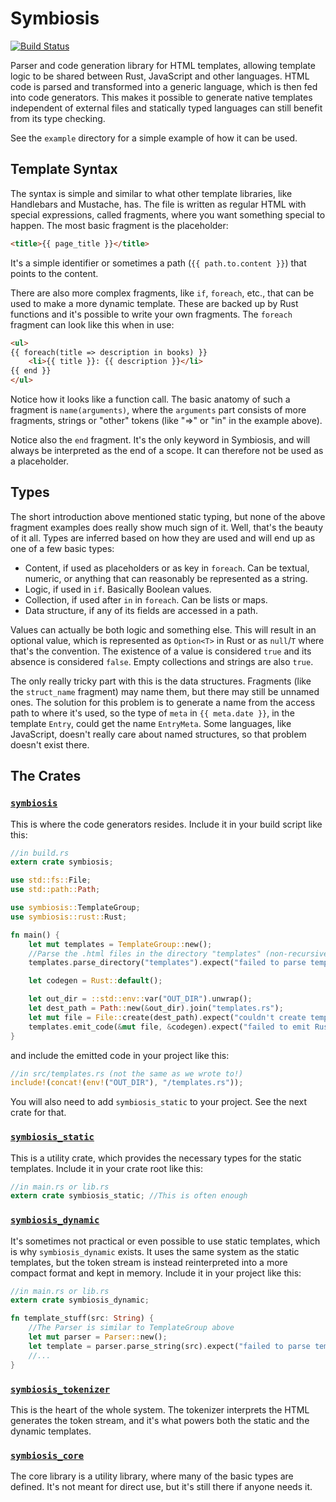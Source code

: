 # Symbiosis

[![Build Status](https://travis-ci.org/Ogeon/symbiosis.svg?branch=master)](https://travis-ci.org/Ogeon/symbiosis)

Parser and code generation library for HTML templates, allowing template logic
to be shared between Rust, JavaScript and other languages. HTML code is parsed
and transformed into a generic language, which is then fed into code
generators. This makes it possible to generate native templates independent of
external files and statically typed languages can still benefit from its type
checking.

See the `example` directory for a simple example of how it can be used.

## Template Syntax

The syntax is simple and similar to what other template libraries, like
Handlebars and Mustache, has. The file is written as regular HTML with special
expressions, called fragments, where you want something special to happen. The
most basic fragment is the placeholder:

```html
<title>{{ page_title }}</title>
```

It's a simple identifier or sometimes a path (`{{ path.to.content }}`) that points
to the content.

There are also more complex fragments, like `if`, `foreach`, etc., that can be
used to make a more dynamic template. These are backed up by Rust functions
and it's possible to write your own fragments. The `foreach` fragment can look
like this when in use:

```html
<ul>
{{ foreach(title => description in books) }}
	<li>{{ title }}: {{ description }}</li>
{{ end }}
</ul>
```

Notice how it looks like a function call. The basic anatomy of such a fragment
is `name(arguments)`, where the `arguments` part consists of more fragments,
strings or "other" tokens (like "=>" or "in" in the example above).

Notice also the `end` fragment. It's the only keyword in Symbiosis, and will
always be interpreted as the end of a scope. It can therefore not be used as a
placeholder.

## Types

The short introduction above mentioned static typing, but none of the above
fragment examples does really show much sign of it. Well, that's the beauty of
it all. Types are inferred based on how they are used and will end up as one
of a few basic types:

 * Content, if used as placeholders or as key in `foreach`. Can be textual, numeric, or anything that can reasonably be represented as a string.
 * Logic, if used in `if`. Basically Boolean values.
 * Collection, if used after `in` in `foreach`. Can be lists or maps.
 * Data structure, if any of its fields are accessed in a path.

Values can actually be both logic and something else. This will result in an
optional value, which is represented as `Option<T>` in Rust or as `null`/`T`
where that's the convention. The existence of a value is considered `true` and
its absence is considered `false`. Empty collections and strings are also
`true`.

The only really tricky part with this is the data structures. Fragments (like
the `struct_name` fragment) may name them, but there may still be unnamed
ones. The solution for this problem is to generate a name from the access path
to where it's used, so the type of `meta` in `{{ meta.date }}`, in the
template `Entry`, could get the name `EntryMeta`. Some languages, like
JavaScript, doesn't really care about named structures, so that problem
doesn't exist there.

## The Crates

### [`symbiosis`](http://ogeon.github.io/docs/symbiosis/master/symbiosis)

This is where the code generators resides. Include it in your build script
like this:

```rust
//in build.rs
extern crate symbiosis;

use std::fs::File;
use std::path::Path;

use symbiosis::TemplateGroup;
use symbiosis::rust::Rust;

fn main() {
    let mut templates = TemplateGroup::new();
    //Parse the .html files in the directory "templates" (non-recursively)
    templates.parse_directory("templates").expect("failed to parse templates");

    let codegen = Rust::default();

    let out_dir = ::std::env::var("OUT_DIR").unwrap();
    let dest_path = Path::new(&out_dir).join("templates.rs");
    let mut file = File::create(dest_path).expect("couldn't create templates.rs");
    templates.emit_code(&mut file, &codegen).expect("failed to emit Rust code");
}
```

and include the emitted code in your project like this:

```rust
//in src/templates.rs (not the same as we wrote to!)
include!(concat!(env!("OUT_DIR"), "/templates.rs"));
```

You will also need to add `symbiosis_static` to your project. See the next
crate for that.

### [`symbiosis_static`](http://ogeon.github.io/docs/symbiosis/master/symbiosis_static)

This is a utility crate, which provides the necessary types for the static
templates. Include it in your crate root like this:

```rust
//in main.rs or lib.rs
extern crate symbiosis_static; //This is often enough
```

### [`symbiosis_dynamic`](http://ogeon.github.io/docs/symbiosis/master/symbiosis_dynamic)

It's sometimes not practical or even possible to use static templates, which
is why `symbiosis_dynamic` exists. It uses the same system as the static
templates, but the token stream is instead reinterpreted into a more compact
format and kept in memory. Include it in your project like this:

```rust
//in main.rs or lib.rs
extern crate symbiosis_dynamic;

fn template_stuff(src: String) {
	//The Parser is similar to TemplateGroup above
    let mut parser = Parser::new();
	let template = parser.parse_string(src).expect("failed to parse template");
	//...
}
```

### [`symbiosis_tokenizer`](http://ogeon.github.io/docs/symbiosis/master/symbiosis_tokenizer)

This is the heart of the whole system. The tokenizer interprets the HTML
generates the token stream, and it's what powers both the static and the
dynamic templates.

### [`symbiosis_core`](http://ogeon.github.io/docs/symbiosis/master/symbiosis_core)

The core library is a utility library, where many of the basic types are
defined. It's not meant for direct use, but it's still there if anyone needs
it.
